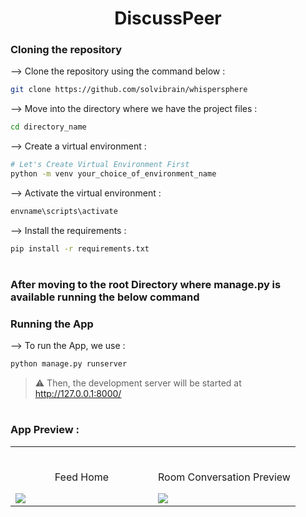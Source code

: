 <div align="center">


# DiscussPeer
</div>

### Cloning the repository

--> Clone the repository using the command below :
```bash
git clone https://github.com/solvibrain/whispersphere

```

--> Move into the directory where we have the project files : 
```bash
cd directory_name

```

--> Create a virtual environment :
```bash
# Let's Create Virtual Environment First
python -m venv your_choice_of_environment_name
```

--> Activate the virtual environment :
```bash
envname\scripts\activate
```

--> Install the requirements :
```bash
pip install -r requirements.txt

```

#
### After moving to the root Directory where manage.py is available running the below command

### Running the App

--> To run the App, we use :
```bash
python manage.py runserver

```

> ⚠ Then, the development server will be started at http://127.0.0.1:8000/

#

### App Preview :

<table width="100%"> 
<tr>
<td width="50%">      
&nbsp; 
<br>
<p align="center">
  Feed Home
</p>
<img src="https://user-images.githubusercontent.com/72341453/134747262-0a92233d-8010-40f8-84c5-8d94895aac44.PNG">
</td> 
<td width="50%">
<br>
<p align="center">
  Room Conversation Preview
</p>
<img src="https://user-images.githubusercontent.com/72341453/134747155-3ca5b55f-b064-4741-aeae-abe90bddf41e.PNG">  
</td>
</table>


